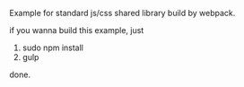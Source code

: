 Example for standard js/css shared library build by webpack.

if you wanna build this example, just

1. sudo npm install 
2. gulp

done.